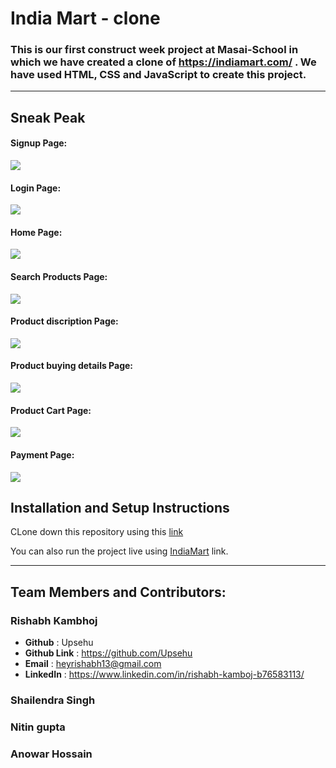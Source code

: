 # India Mart - clone

### This is our first construct week project at Masai-School in which we have created a clone of https://indiamart.com/ . We have used HTML, CSS and JavaScript to create this project.

<hr>

## Sneak Peak
#### Signup Page:
<img src="https://user-images.githubusercontent.com/16943997/138561157-8f43311f-a02d-4d33-8858-d73d58301e1a.png"/>


#### Login Page:
<img src="https://user-images.githubusercontent.com/16943997/138561232-9f947515-b14a-4365-bce1-bd88e48e2b7d.png" />


#### Home Page:
<img src="https://user-images.githubusercontent.com/16943997/138560458-a56fa67d-102a-4a87-8edf-421dfdf8a6c9.png" />


#### Search Products Page:
<img src="https://user-images.githubusercontent.com/16943997/138561262-31790170-c388-4ede-97b7-3dae89085c0d.png" />


#### Product discription Page:
<img src="https://user-images.githubusercontent.com/16943997/138561281-ef6c1fbb-c59f-4782-9cd9-cf34068756e4.png" />


#### Product buying details Page:
<img src="https://user-images.githubusercontent.com/16943997/138561487-cc9f18fb-2dfb-4cc6-a786-a99b0c6458c7.png" />

#### Product Cart Page:
<img src = "https://user-images.githubusercontent.com/16943997/138561528-fe3030e7-9f2c-41f6-8764-14fc0a1b44c0.png" />


#### Payment Page:
<img src="https://user-images.githubusercontent.com/16943997/138561541-4a5298ef-c92f-4f69-b4e5-820f4d450fad.png" />


## Installation and Setup Instructions
CLone down this repository using this <a href="https://github.com/Upsehu/India-Mart.git">link</a>

You can also run the project live using <a href="https://upsehu.github.io/India-Mart/">IndiaMart</a> link.

<hr/>

## Team Members and Contributors:

### Rishabh Kambhoj
- **Github** : Upsehu
- **Github Link** : https://github.com/Upsehu
- **Email** : heyrishabh13@gmail.com
- **LinkedIn** : https://www.linkedin.com/in/rishabh-kamboj-b76583113/

### Shailendra Singh

### Nitin gupta


### Anowar Hossain



